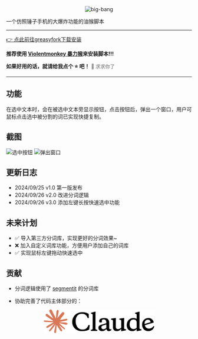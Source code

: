 <div style="text-align: center;">
<img src="https://socialify.git.ci/susmouse/big-bang/image?description=1&descriptionEditable=%E4%B8%80%E4%B8%AA%E4%BB%BF%E7%85%A7%E9%94%A4%E5%AD%90%E6%89%8B%E6%9C%BA%E7%9A%84%E5%88%86%E8%AF%8D%E5%A4%A7%E7%88%86%E7%82%B8%E5%8A%9F%E8%83%BD%E7%9A%84%E6%B2%B9%E7%8C%B4%E8%84%9A%E6%9C%AC&font=Inter&language=1&logo=https%3A%2F%2Fs2.loli.net%2F2024%2F09%2F25%2F6PxlMHA7EZVqwsJ.png&name=1&owner=1&pattern=Plus&theme=Dark" alt="big-bang" width="640" height="320" />
</div>

一个仿照锤子手机的大爆炸功能的油猴脚本

---

[👉 点此前往greasyfork下载安装](https://greasyfork.org/zh-CN/scripts/510130-%E6%96%87%E6%9C%AC%E5%A4%A7%E7%88%86%E7%82%B8)

**推荐使用 [Violentmonkey 暴力猴](https://addons.mozilla.org/zh-CN/firefox/addon/violentmonkey)来安装脚本!!!**

**如果好用的话，就请给我点个 ⭐ 吧！**
<span style="font-size: small;color: #666666">🥺 求求你了</span>

---

## 功能

在选中文本时，会在被选中文本旁显示按钮，点击按钮后，弹出一个窗口，用户可鼠标点击选中被分割的词已实现快捷复制。

## 截图

![选中按钮](https://s2.loli.net/2024/09/26/dYo9hxR3qeZrf8c.png)
![弹出窗口](https://s2.loli.net/2024/09/26/DjoT3LfGdneacYx.png)

## 更新日志

- 2024/09/25 v1.0 第一版发布
- 2024/09/26 v2.0 改进分词逻辑
- 2024/09/26 v3.0 添加左键长按快速选中功能

## 未来计划

- ✅ 导入第三方分词库，实现更好的分词效果~
- ❌ 加入自定义词库功能，方便用户添加自己的词库
- ✅ 实现鼠标左键拖动快速选中

## 贡献

- 分词逻辑使用了 [segmentit](https://github.com/linonetwo/segmentit) 的分词库

- 协助完善了代码主体部分的：
<div style="text-align: center;">
  <img src="./assets/claude.svg" width="300px" alt="claude">
</div>
